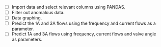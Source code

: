 - [ ] Import data and select relevant columns using PANDAS.
- [ ] Filter out anomalous data.
- [ ] Data graphing.
- [ ] Predict the 1A and 3A flows using the frequency and current flows as a parameter.
- [ ] Predict 1A and 3A flows using frequency, current flows and valve angle as parameters.